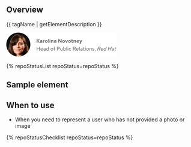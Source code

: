 ## Overview

{{ tagName | getElementDescription }}

<uxdot-example width-adjustment="293px">
  <img src="./avatar-sample.png" 
      alt="Image of an avatar group with a photo of a woman and text"
      width="293px">
</uxdot-example>

{% repoStatusList repoStatus=repoStatus %}


## Sample element

<rh-avatar></rh-avatar>

## When to use

  - When you need to represent a user who has not provided a photo or image

{% repoStatusChecklist repoStatus=repoStatus %}

